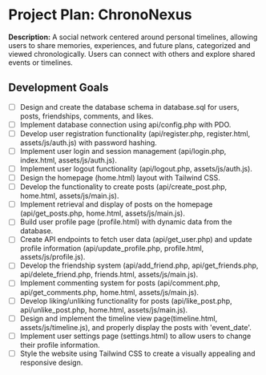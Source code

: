 # Project Plan: ChronoNexus

**Description:** A social network centered around personal timelines, allowing users to share memories, experiences, and future plans, categorized and viewed chronologically. Users can connect with others and explore shared events or timelines.


## Development Goals

- [ ] Design and create the database schema in database.sql for users, posts, friendships, comments, and likes.
- [ ] Implement database connection using api/config.php with PDO.
- [ ] Develop user registration functionality (api/register.php, register.html, assets/js/auth.js) with password hashing.
- [ ] Implement user login and session management (api/login.php, index.html, assets/js/auth.js).
- [ ] Implement user logout functionality (api/logout.php, assets/js/auth.js).
- [ ] Design the homepage (home.html) layout with Tailwind CSS.
- [ ] Develop the functionality to create posts (api/create_post.php, home.html, assets/js/main.js).
- [ ] Implement retrieval and display of posts on the homepage (api/get_posts.php, home.html, assets/js/main.js).
- [ ] Build user profile page (profile.html) with dynamic data from the database.
- [ ] Create API endpoints to fetch user data (api/get_user.php) and update profile information (api/update_profile.php, profile.html, assets/js/profile.js).
- [ ] Develop the friendship system (api/add_friend.php, api/get_friends.php, api/delete_friend.php, friends.html, assets/js/main.js).
- [ ] Implement commenting system for posts (api/comment.php, api/get_comments.php, home.html, assets/js/main.js).
- [ ] Develop liking/unliking functionality for posts (api/like_post.php, api/unlike_post.php, home.html, assets/js/main.js).
- [ ] Design and implement the timeline view page(timeline.html, assets/js/timeline.js), and properly display the posts with 'event_date'.
- [ ] Implement user settings page (settings.html) to allow users to change their profile information.
- [ ] Style the website using Tailwind CSS to create a visually appealing and responsive design.
